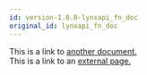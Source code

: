 ```yaml
---
id: version-1.0.0-lynxapi_fn_doc
original_id: lynxapi_fn_doc
---
```


This is a link to [another document.](doc3.md)  
This is a link to an [external page.](http://www.example.com)
